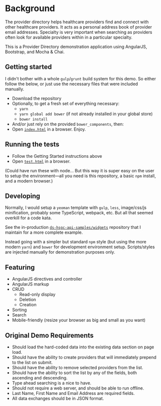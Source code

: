 # Background

The provider directory helps healthcare providers find and connect with other healthcare providers. It acts as a personal address book of provider email addresses. Specialty is very important when searching as providers often look for available providers within in a particular specialty.

This is a Provider Directory demonstration application using AngularJS, Bootstrap, and Mocha & Chai.

## Getting started

I didn't bother with a whole `gulp`/`grunt` build system for this demo. So either follow the below, or just use the necessary files that were included manually.

* Download the repository
* Optionally, to get a fresh set of everything necessary:
  * `yarn`
  * `yarn global add bower` (if not already installed in your global store)
  * `bower install`
* And/or just rely on the provided `bower_components`, then:
* Open [`index.html`](index.html) in a browser. Enjoy.

## Running the tests

* Follow the Getting Started instructions above
* Open [`test.html`](test.html) in a browser.

(Could have run these with node... But this way it is super easy on the user to setup the environment—all you need is this repository, a basic `npm` install, and a modern browser.)

## Developing

Normally, I would setup a `yeoman` template with `gulp`, `less`, image/css/js minification, probably some TypeScript, webpack, etc. But all that seemed overkill for a code kata.

See the in-production [`ds-hsgc-api-samples/widgets`](https://github.com/jon-adams/ds-hsgc-api-samples/tree/master/widgets) repository that I maintain for a more complete example.

Instead going with a simpler but standard `npm` style (but using the more modern `yarn`) and `bower` for development environment setup. Scripts/styles are injected manually for demonstration purposes only.

## Featuring

* AngularJS directives and controller
* AngularJS markup
* CRUD
  * Read-only display
  * Deletion
  * Creation
* Sorting
* Search
* Mobile-friendly (resize your browser as big and small as you want)

## Original Demo Requirements

* Should load the hard-coded data into the existing data section on page load.
* Should have the ability to create providers that will immediately prepend to the list on submit.
* Should have the ability to remove selected providers from the list.
* Should have the ability to sort the list by any of the fields, both ascending and descending.
* Type ahead searching is a nice to have.
* Should not require a web server, and should be able to run offline.
* Last Name, First Name and Email Address are required fields.
* All data exchanges should be in JSON format.

